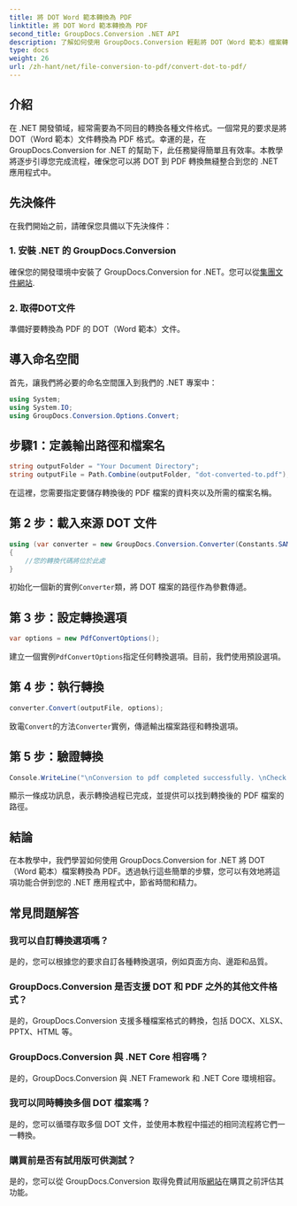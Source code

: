 ```yaml
---
title: 將 DOT Word 範本轉換為 PDF
linktitle: 將 DOT Word 範本轉換為 PDF
second_title: GroupDocs.Conversion .NET API
description: 了解如何使用 GroupDocs.Conversion 輕鬆將 DOT（Word 範本）檔案轉換為 .NET 中的 PDF，以便無縫整合到您的應用程式中。
type: docs
weight: 26
url: /zh-hant/net/file-conversion-to-pdf/convert-dot-to-pdf/
---
```

## 介紹
在 .NET 開發領域，經常需要為不同目的轉換各種文件格式。一個常見的要求是將 DOT（Word 範本）文件轉換為 PDF 格式。幸運的是，在 GroupDocs.Conversion for .NET 的幫助下，此任務變得簡單且有效率。本教學將逐步引導您完成流程，確保您可以將 DOT 到 PDF 轉換無縫整合到您的 .NET 應用程式中。
## 先決條件
在我們開始之前，請確保您具備以下先決條件：
### 1. 安裝 .NET 的 GroupDocs.Conversion
確保您的開發環境中安裝了 GroupDocs.Conversion for .NET。您可以從[集團文件網站](https://releases.groupdocs.com/conversion/net/).
### 2. 取得DOT文件
準備好要轉換為 PDF 的 DOT（Word 範本）文件。

## 導入命名空間
首先，讓我們將必要的命名空間匯入到我們的 .NET 專案中：
```csharp
using System;
using System.IO;
using GroupDocs.Conversion.Options.Convert;
```
## 步驟1：定義輸出路徑和檔案名
```csharp
string outputFolder = "Your Document Directory";
string outputFile = Path.Combine(outputFolder, "dot-converted-to.pdf");
```
在這裡，您需要指定要儲存轉換後的 PDF 檔案的資料夾以及所需的檔案名稱。
## 第 2 步：載入來源 DOT 文件
```csharp
using (var converter = new GroupDocs.Conversion.Converter(Constants.SAMPLE_DOT))
{
    //您的轉換代碼將位於此處
}
```
初始化一個新的實例`Converter`類，將 DOT 檔案的路徑作為參數傳遞。
## 第 3 步：設定轉換選項
```csharp
var options = new PdfConvertOptions();
```
建立一個實例`PdfConvertOptions`指定任何轉換選項。目前，我們使用預設選項。
## 第 4 步：執行轉換
```csharp
converter.Convert(outputFile, options);
```
致電`Convert`的方法`Converter`實例，傳遞輸出檔案路徑和轉換選項。
## 第 5 步：驗證轉換
```csharp
Console.WriteLine("\nConversion to pdf completed successfully. \nCheck output in {0}", outputFolder);
```
顯示一條成功訊息，表示轉換過程已完成，並提供可以找到轉換後的 PDF 檔案的路徑。

## 結論
在本教學中，我們學習如何使用 GroupDocs.Conversion for .NET 將 DOT（Word 範本）檔案轉換為 PDF。透過執行這些簡單的步驟，您可以有效地將這項功能合併到您的 .NET 應用程式中，節省時間和精力。
## 常見問題解答
### 我可以自訂轉換選項嗎？
是的，您可以根據您的要求自訂各種轉換選項，例如頁面方向、邊距和品質。
### GroupDocs.Conversion 是否支援 DOT 和 PDF 之外的其他文件格式？
是的，GroupDocs.Conversion 支援多種檔案格式的轉換，包括 DOCX、XLSX、PPTX、HTML 等。
### GroupDocs.Conversion 與 .NET Core 相容嗎？
是的，GroupDocs.Conversion 與 .NET Framework 和 .NET Core 環境相容。
### 我可以同時轉換多個 DOT 檔案嗎？
是的，您可以循環存取多個 DOT 文件，並使用本教程中描述的相同流程將它們一一轉換。
### 購買前是否有試用版可供測試？
是的，您可以從 GroupDocs.Conversion 取得免費試用版[網站](https://releases.groupdocs.com/)在購買之前評估其功能。
